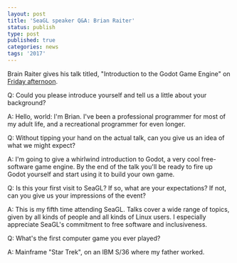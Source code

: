 ```yaml
---
layout: post
title: 'SeaGL speaker Q&A: Brian Raiter'
status: publish
type: post
published: true
categories: news
tags: '2017'
---
```


Brain Raiter gives his talk titled, "Introduction to the Godot Game Engine" on [Friday afternoon](https://osem.seagl.org/conferences/seagl2017/program/proposals/389).

Q: Could you please introduce yourself and tell us a little about your background?

A: Hello, world: I'm Brian. I've been a professional programmer for most of my adult life, and a recreational programmer for even longer.

Q: Without tipping your hand on the actual talk, can you give us an idea of what we might expect?

A: I'm going to give a whirlwind introduction to Godot, a very cool free-software game engine. By the end of the talk you'll be ready to fire up Godot yourself and start using it to build your own game.

Q: Is this your first visit to SeaGL? If so, what are your expectations? If not, can you give us your impressions of the event?

A: This is my fifth time attending SeaGL. Talks cover a wide range of topics, given by all kinds of people and all kinds of Linux users. I especially appreciate SeaGL's commitment to free software and inclusiveness.

Q: What's the first computer game you ever played?

A: Mainframe "Star Trek", on an IBM S/36 where my father worked.
